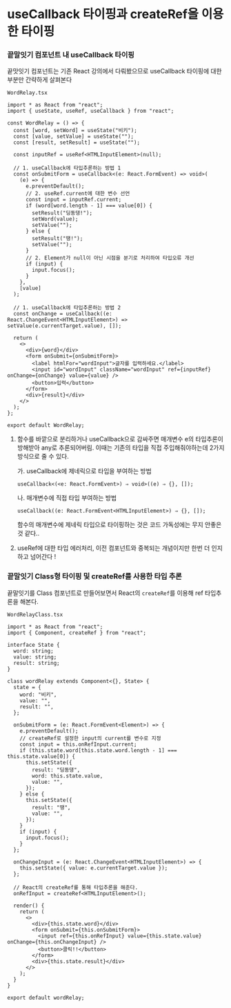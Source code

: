 ﻿# useCallback 타이핑과 createRef을 이용한 타이핑

### 끝말잇기 컴포넌트 내 useCallback 타이핑

끝맛잇기 컴포넌트는 기존 React 강의에서 다뤄봤으므로 useCallback 타이핑에 대한 부분만 간략하게 살펴본다

`WordRelay.tsx`

```tsx
import * as React from "react";
import { useState, useRef, useCallback } from "react";

const WordRelay = () => {
  const [word, setWord] = useState("비키");
  const [value, setValue] = useState("");
  const [result, setResult] = useState("");

  const inputRef = useRef<HTMLInputElement>(null);

  // 1. useCallback에 타입추론하는 방법 1
  const onSubmitForm = useCallback<(e: React.FormEvent) => void>(
    (e) => {
      e.preventDefault();
      // 2. useRef.current에 대한 변수 선언
      const input = inputRef.current;
      if (word[word.length - 1] === value[0]) {
        setResult("딩동댕!");
        setWord(value);
        setValue("");
      } else {
        setResult("땡!");
        setValue("");
      }
      // 2. Element가 null이 아닌 시점을 분기로 처리하여 타입오류 개선
      if (input) {
        input.focus();
      }
    },
    [value]
  );

  // 1. useCallback에 타입추론하는 방법 2
  const onChange = useCallback((e: React.ChangeEvent<HTMLInputElement>) => setValue(e.currentTarget.value), []);

  return (
    <>
      <div>{word}</div>
      <form onSubmit={onSubmitForm}>
        <label htmlFor="wordInput">글자를 입력하세요.</label>
        <input id="wordInput" className="wordInput" ref={inputRef} onChange={onChange} value={value} />
        <button>입력</button>
      </form>
      <div>{result}</div>
    </>
  );
};

export default WordRelay;
```

1. 함수를 바깥으로 분리하거나 useCallback으로 감싸주면 매개변수 e의 타입추론이 방해받아 any로 추론되어버림. 이때는 기존의 타입을 직접 주입해줘야하는데 2가지 방식으로 줄 수 있다.

   가. useCallback에 제네릭으로 타입을 부여하는 방법

   `useCallback<(<e: React.FormEvent>) ⇒ void>((e) ⇒ {}, []);`

   나. 매개변수에 직접 타입 부여하는 방법

   `useCallback((e: React.FormEvent<HTMLInputElement>) ⇒ {}, []);`

   함수의 매개변수에 제네릭 타입으로 타이핑하는 것은 코드 가독성에는 무지 안좋은 것 같다..

2. useRef에 대한 타입 에러처리, 이전 컴포넌트와 중복되는 개념이지만 한번 더 인지하고 넘어간다 !

### 끝말잇기 Class형 타이핑 및 createRef를 사용한 타입 추론

끝말잇기를 Class 컴포넌트로 만들어보면서 React의 `createRef`를 이용해 ref 타입추론을 해본다.

`WordRelayClass.tsx`

```tsx
import * as React from "react";
import { Component, createRef } from "react";

interface State {
  word: string;
  value: string;
  result: string;
}

class wordRelay extends Component<{}, State> {
  state = {
    word: "비키",
    value: "",
    result: "",
  };

  onSubmitForm = (e: React.FormEvent<Element>) => {
    e.preventDefault();
    // createRef로 설정한 input의 current를 변수로 지정
    const input = this.onRefInput.current;
    if (this.state.word[this.state.word.length - 1] === this.state.value[0]) {
      this.setState({
        result: "딩동댕",
        word: this.state.value,
        value: "",
      });
    } else {
      this.setState({
        result: "땡",
        value: "",
      });
    }
    if (input) {
      input.focus();
    }
  };

  onChangeInput = (e: React.ChangeEvent<HTMLInputElement>) => {
    this.setState({ value: e.currentTarget.value });
  };

  // React의 createRef를 통해 타입추론을 해준다.
  onRefInput = createRef<HTMLInputElement>();

  render() {
    return (
      <>
        <div>{this.state.word}</div>
        <form onSubmit={this.onSubmitForm}>
          <input ref={this.onRefInput} value={this.state.value} onChange={this.onChangeInput} />
          <button>클릭!!</button>
        </form>
        <div>{this.state.result}</div>
      </>
    );
  }
}

export default wordRelay;
```
